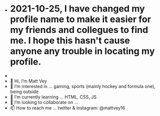 - # 2021-10-25, I have changed my profile name to make it easier for my friends and collegues to find me. I hope this hasn't cause anyone any trouble in locating my profile.
- 
- 👋 Hi, I’m Matt Vey
- 👀 I’m interested in ... gaming, sports (mainly hockey and formula one), being outside
- 🌱 I’m currently learning ... HTML, CSS, JS
- 💞️ I’m looking to collaborate on ... 
- 📫 How to reach me ... twitter & instagram: @mattvey16

<!---
mgorgeov97/mgorgeov97 is a ✨ special ✨ repository because its `README.md` (this file) appears on your GitHub profile.
You can click the Preview link to take a look at your changes.
--->
